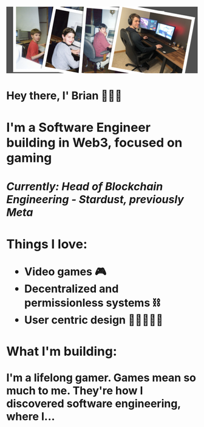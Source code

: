 ![Banner image](banner.png)
<h1>Hey there, I' Brian 👨🏼‍💻<h/1>
  <h3>I'm a Software Engineer building in Web3, focused on gaming</h3>
  <h4><i>Currently: Head of Blockchain Engineering - Stardust, previously Meta</i></h4>
  <h3>Things I love:</h3>
  <p>
    <ul>
      <li>Video games 🎮</li>
      <li>Decentralized and permissionless systems ⛓️</li>
      <li>User centric design 🧑🏿‍🤝‍🧑🏻</li>
    </ul>
  </p>
  <h3>What I'm building:</h3>
  <p>I'm a lifelong gamer. Games mean so much to me. They're how I discovered software engineering, where I...</p>
  
